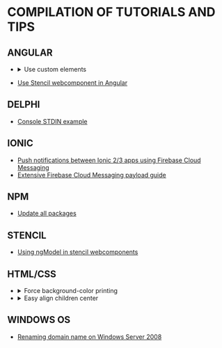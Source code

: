 # COMPILATION OF TUTORIALS AND TIPS

## ANGULAR
* <details>
  <summary>Use custom elements</summary>
  <br>  
  
  Do the following in every module that uses custom elements:
  ```
  import { CUSTOM_ELEMENTS_SCHEMA } from '@angular/core';
  
  @NgModule({
  schemas: [CUSTOM_ELEMENTS_SCHEMA],
  ...
  })
  ```
</details>

* [Use Stencil webcomponent in Angular](https://stenciljs.com/docs/angular)

## DELPHI
* [Console STDIN example](delphi/console_stdin.md)

## IONIC
* [Push notifications between Ionic 2/3 apps using Firebase Cloud Messaging](ionic/push_notifications_firebase_cloud_messaging.md)
* [Extensive Firebase Cloud Messaging payload guide](https://github.com/phonegap/phonegap-plugin-push/blob/master/docs/PAYLOAD.md)

## NPM
* [Update all packages](/npm/update_all_packages.md)

## STENCIL
* [Using ngModel in stencil webcomponents](https://github.com/kensodemann/blogs/blob/master/stencil/Using%20ngModel%20with%20Stencil%20Components.md)

## HTML/CSS
* <details>
  <summary>Force background-color printing</summary>
  <br>
  
  ```
  * { 
      color-adjust: exact; 
      -webkit-print-color-adjust: exact; 
      print-color-adjust: exact; 
  }
  ```

* <details>
  <summary>Easy align children center</summary>
  <br>
  
  ```
  .place-items-center { 
      display: grid; 
      place-items: center; 
  }
  ```

## WINDOWS OS
* [Renaming domain name on Windows Server 2008](https://www.techieshelp.com/how-to-rename-a-server-2008-domain/)
